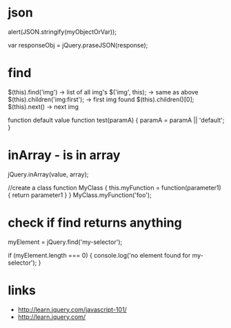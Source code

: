 # json

alert(JSON.stringify(myObjectOrVar));

var responseObj = jQuery.praseJSON(response);

# find

$(this).find('img') -> list of all img's
$('img', this); -> same as above
$(this).children('img:first'); -> first img found
$(this).children()[0];
$(this).next() -> next img

function default value
function test(paramA) {
	paramA = paramA || 'default';
}

# inArray - is in array
jQuery.inArray(value, array);

//create a class
function MyClass {
	this.myFunction = function(parameter1)
	{
		return parameter1
	}
}
MyClass.myFunction('foo');

# check if find returns anything

myElement = jQuery.find('my-selector');

if (myElement.length === 0) {
    console.log('no element found for my-selector');
}

# links

* http://learn.jquery.com/javascript-101/
* http://learn.jquery.com/
